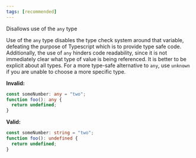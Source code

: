 ```yaml
---
tags: [recommended]
---
```


Disallows use of the `any` type

Use of the `any` type disables the type check system around that variable,
defeating the purpose of Typescript which is to provide type safe code.
Additionally, the use of `any` hinders code readability, since it is not
immediately clear what type of value is being referenced. It is better to be
explicit about all types. For a more type-safe alternative to `any`, use
`unknown` if you are unable to choose a more specific type.

**Invalid:**

```typescript
const someNumber: any = "two";
function foo(): any {
  return undefined;
}
```

**Valid:**

```typescript
const someNumber: string = "two";
function foo(): undefined {
  return undefined;
}
```

